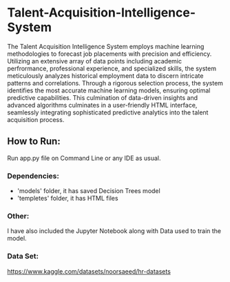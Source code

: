 # Talent-Acquisition-Intelligence-System
The Talent Acquisition Intelligence System employs machine learning methodologies to forecast job placements with precision and efficiency. Utilizing an extensive array of data points including academic perfrormance, professional experience, and specialized skills, the system meticulously analyzes historical employment data to discern intricate patterns and correlations. Through a rigorous selection process, the system identifies the most accurate machine learning models, ensuring optimal predictive capabilities. This culmination of data-driven insights and advanced algorithms culminates in a user-friendly HTML interface, seamlessly integrating sophisticated predictive analytics into the talent acquisition process.

## How to Run:
Run app.py file on Command Line or any IDE as usual.

### Dependencies:
- 'models' folder, it has saved Decision Trees model
- 'templetes' folder, it has HTML files

### Other:
I have also included the Jupyter Notebook along with Data used to train the model.

### Data Set:
https://www.kaggle.com/datasets/noorsaeed/hr-datasets
